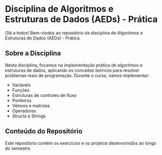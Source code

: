 # Disciplina de Algoritmos e Estruturas de Dados (AEDs) - Prática

Olá a todos! Bem-vindos ao repositório da disciplina de Algoritmos e Estruturas de Dados (AEDs) - Prática.

## Sobre a Disciplina

Nesta disciplina, focamos na implementação prática de algoritmos e estruturas de dados, aplicando os conceitos teóricos para resolver problemas reais de programação. Durante o curso, vamos implementar:

- Variáveis
- Funções
- Estruturas de controles de fluxo
- Ponteiros
- Vetores e matrizes
- Operadores
- Structs e Strings

## Conteúdo do Repositório

Este repositório contém os exercícios e os projetos desenvolvidos ao longo do semestre.

